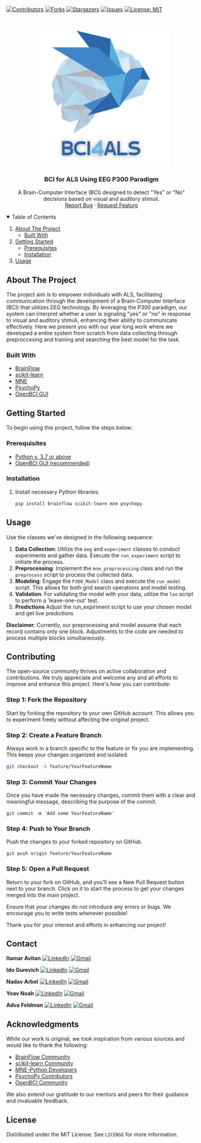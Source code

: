 
<!-- PROJECT SHIELDS -->
[![Contributors][contributors-shield]][contributors-url] [![Forks][forks-shield]][forks-url] [![Stargazers][stars-shield]][stars-url] 
[![Issues][issues-shield]][issues-url]
[![License: MIT](https://img.shields.io/badge/License-MIT-yellow.svg)](https://opensource.org/licenses/MIT)


<!-- PROJECT LOGO -->
<br />
<p align="center">
  <a href="https://github.com/arbelna/BCI4ALS">
    <img src="Pictures/logo.png" alt="Logo" width="360" height="360">
  </a>

  <h3 align="center">BCI for ALS Using EEG P300 Paradigm</h3>
  <p align="center">
    A Brain-Computer Interface (BCI) designed to detect "Yes" or "No" decisions based on visual  and auditory stimuli.
    <br />
    <a href="https://github.com/arbelna/BCI4ALS">Report Bug</a>
    ·
    <a href="https://github.com/arbelna/BCI4ALS">Request Feature</a>
  </p>
</p>

<!-- TABLE OF CONTENTS -->
<details open="open">
  <summary>Table of Contents</summary>
  <ol>
    <li>
      <a href="#about-the-project">About The Project</a>
      <ul>
        <li><a href="#built-with">Built With</a></li>
      </ul>
    </li>
    <li>
      <a href="#How to use">Getting Started</a>
      <ul>
        <li><a href="#prerequisites">Prerequisites</a></li>
        <li><a href="#installation">Installation</a></li>
      </ul>
    </li>
    <li><a href="#usage">Usage</a></li>
  </ol>
</details>

<!-- ABOUT THE PROJECT -->
## About The Project
The project aim is to empower individuals with ALS, facilitating communication through the development of a Brain-Computer Interface (BCI) that utilizes EEG technology. By leveraging the P300 paradigm, our system can interpret whether a user is signaling "yes" or "no" in response to visual and auditory stimuli, enhancing their ability to communicate effectively.
Here we present you with our year long work where we developed a entire system from scratch from data collecting through preproccesing and training and searching the best model for the task. 

### Built With

- [BrainFlow](https://brainflow.org/)
- [scikit-learn](https://scikit-learn.org/)
- [MNE](https://mne.tools/)
- [PsychoPy](https://www.psychopy.org/)
- [OpenBCI GUI](https://github.com/OpenBCI/OpenBCI_GUI)


<!-- GETTING STARTED -->
## Getting Started

To begin using this project, follow the steps below:

### Prerequisites

- [Python v. 3.7 or above](https://www.python.org/downloads/)
- [OpenBCI GUI (recommended)](https://openbci.com/index.php/downloads)

### Installation

1. Install necessary Python libraries:
   ```sh
   pip install brainflow scikit-learn mne psychopy


<!-- USAGE -->

## Usage

Use the classes we've designed in the following sequence:

1.  **Data Collection**: Utilize the `eeg` and `experiment` classes to conduct experiments and gather data. Execute the `run_experiment` script to initiate the process.
2.  **Preprocessing**: Implement the `mne_preprocessing` class and run the `preprocess` script to process the collected data.
3.  **Modeling**: Engage the `P300_Model` class and execute the `run_model` script. This allows for both grid search operations and model testing.
4.  **Validation**: For validating the model with your data, utilize the `loo` script to perform a 'leave-one-out' test.
5.  **Predictions** Adjust the  run_expiriment script to use your chosen model and get live predictions

**Disclaimer**: Currently, our preprocessing and model assume that each record contains only one block. Adjustments to the code are needed to process multiple blocks simultaneously.
<!-- Contributing -->
## Contributing

The open-source community thrives on active collaboration and contributions. We truly appreciate and welcome any and all efforts to improve and enhance this project. Here's how you can contribute:

### Step 1: Fork the Repository
Start by forking the repository to your own GitHub account. This allows you to experiment freely without affecting the original project.

### Step 2: Create a Feature Branch
Always work in a branch specific to the feature or fix you are implementing. This keeps your changes organized and isolated.
```sh
git checkout -b feature/YourFeatureName
```
### Step 3: Commit Your Changes
Once you have made the necessary changes, commit them with a clear and meaningful message, describing the purpose of the commit.
```
git commit -m 'Add some YourFeatureName'
```
### Step 4: Push to Your Branch
Push the changes to your forked repository on GitHub.
```
git push origin feature/YourFeatureName
```

### Step 5: Open a Pull Request
Return to your fork on GitHub, and you'll see a New Pull Request button next to your branch. Click on it to start the process to get your changes merged into the main project.

Ensure that your changes do not introduce any errors or bugs. We encourage you to write tests whenever possible!

Thank you for your interest and efforts in enhancing our project!



## Contact
<!-- Itamar Avitan's details -->
**Itamar Avitan** [![LinkedIn][linkedin-shield]](https://www.linkedin.com/in/itamar-avitan/) [![Gmail][gmail-shield]](mailto:Itamar811@gmail.com)

<!-- Ido Gurevich's details -->
**Ido Gurevich** [![LinkedIn][linkedin-shield]](https://www.linkedin.com/in/ido-gurevich-704167239/) [![Gmail][gmail-shield]](mailto:idogurevich20@gmail.com)

<!-- Nadav Arbel's details -->
**Nadav Arbel** [![LinkedIn][linkedin-shield]](https://www.linkedin.com/in/nadav-arbel-83b9b4234/) [![Gmail][gmail-shield]](mailto:nadav.arbel05@gmail.com)

<!-- Yoav Noah's details -->
**Yoav Noah** [![LinkedIn][linkedin-shield]](https://www.linkedin.com/in/yoavno/) [![Gmail][gmail-shield]](mailto:yoav1131@gmail.com)

<!-- Adva Feldman's details -->
**Adva Feldman** [![LinkedIn][linkedin-shield]](https://www.linkedin.com/in/adva-feldman-8b49171b9/) [![Gmail][gmail-shield]](mailto:adva430@gmail.com)



<!-- ACKNOWLEDGMENTS -->
## Acknowledgments

While our work is original, we took inspiration from various sources and would like to thank the following:

* [BrainFlow Community](https://brainflow.org/)
* [scikit-learn Community](https://scikit-learn.org/)
* [MNE-Python Developers](https://mne.tools/)
* [PsychoPy Contributors](https://www.psychopy.org/)
* [OpenBCI Community](https://github.com/OpenBCI/OpenBCI_GUI)

We also extend our gratitude to our mentors and peers for their guidance and invaluable feedback.

<!-- LICENSE -->
## License

Distributed under the MIT License. See `LICENSE` for more information.





<!-- MARKDOWN LINKS & IMAGES -->
[contributors-shield]: https://img.shields.io/github/contributors/arbelna/BCI4ALS.svg?style=for-the-badge
[contributors-url]: https://github.com/arbelna/BCI4ALS/graphs/contributors
[forks-shield]: https://img.shields.io/github/forks/arbelna/BCI4ALS.svg?style=for-the-badge
[forks-url]: https://github.com/arbelna/BCI4ALS/network/members
[stars-shield]: https://img.shields.io/github/stars/arbelna/BCI4ALS.svg?style=for-the-badge
[stars-url]: https://github.com/arbelna/BCI4ALS/stargazers
[issues-shield]: https://img.shields.io/github/issues/arbelna/BCI4ALS.svg?style=for-the-badge
[issues-url]: https://github.com/arbelna/BCI4ALS/issues
[license-shield]: https://img.shields.io/github/license/arbelna/BCI4ALS.svg?style=for-the-badge
[license-url]: https://github.com/arbelna/BCI4ALS/blob/main/LICENSE
[linkedin-shield]: https://img.shields.io/badge/-LinkedIn-black.svg?style=for-the-badge&logo=linkedin&colorB=555
[linkedin-url]: https://linkedin.com/in/arbelna

[linkedin-shield]: https://img.shields.io/badge/-LinkedIn-black.svg?style=for-the-badge&logo=linkedin&colorB=555
[gmail-shield]: https://img.shields.io/badge/-Gmail-red?style=for-the-badge&logo=gmail&colorB=D14836
